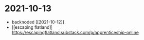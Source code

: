 # 2021-10-13

- backnoded [[2021-10-12]]
- [[escaping flatland]] https://escapingflatland.substack.com/p/apprenticeship-online